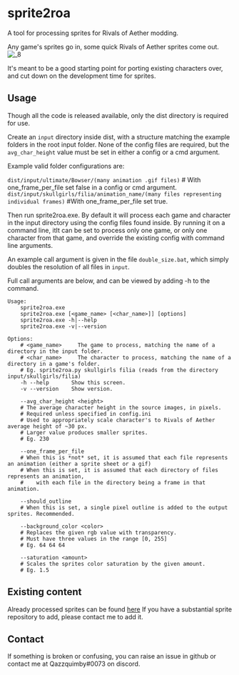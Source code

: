# sprite2roa
A tool for processing sprites for Rivals of Aether modding.

Any game's sprites go in, some quick Rivals of Aether sprites come out.
![_8](https://user-images.githubusercontent.com/12368310/71284520-c6844a80-2317-11ea-9ed0-8ad2998d1112.png)

It's meant to be a good starting point for porting existing characters over, and cut down on the development time for sprites.

## Usage
Though all the code is released available, only the dist directory is required for use.

Create an `input` directory inside dist, with a structure matching the example folders in the root input folder.
None of the config files are required, but the `avg_char_height` value must be set in either a config or a cmd argument.

Example valid folder configurations are:

`dist/input/ultimate/Bowser/(many animation .gif files)` # With one_frame_per_file set false in a config or cmd argument.
`dist/input/skullgirls/filia/animation_name/(many files representing individual frames)` #With one_frame_per_file set true.

Then run sprite2roa.exe. 
By default it will process each game and character in the input directory using the config files found inside.
By running it on a command line, itIt can be set to process only one game, or only one character from that game, and override the existing config with command line arguments.

An example call argument is given in the file `double_size.bat`, which simply doubles the resolution of all files in `input`.

Full call arguments are below, and can be viewed by adding -h to the command.
```
Usage:
    sprite2roa.exe
    sprite2roa.exe [<game_name> [<char_name>]] [options]
    sprite2roa.exe -h|--help
    sprite2roa.exe -v|--version

Options:
    # <game_name>     The game to process, matching the name of a directory in the input folder.
    # <char_name>     The character to process, matching the name of a directory in a game's folder.
    # Eg. sprite2roa.py skullgirls filia (reads from the directory input/skullgirls/filia)
    -h --help       Show this screen.
    -v --version    Show version.

    --avg_char_height <height>
    # The average character height in the source images, in pixels.
    # Required unless specified in config.ini
    # Used to appropriately scale character's to Rivals of Aether average height of ~30 px.
    # Larger value produces smaller sprites.
    # Eg. 230

    --one_frame_per_file
    # When this is *not* set, it is assumed that each file represents an animation (either a sprite sheet or a gif)
    # When this is set, it is assumed that each directory of files represents an animation,
    #    with each file in the directory being a frame in that animation.

    --should_outline
    # When this is set, a single pixel outline is added to the output sprites. Recommended.

    --background_color <color>
    # Replaces the given rgb value with transparency.
    # Must have three values in the range [0, 255]
    # Eg. 64 64 64

    --saturation <amount>
    # Scales the sprites color saturation by the given amount.
    # Eg. 1.5
```

## Existing content
Already processed sprites can be found [here](https://mega.nz/#F!px8w3KTQ!HvGsOg6-LB0HdkI1UomC_w)
If you have a substantial sprite repository to add, please contact me  to add it.

## Contact
If something is broken or confusing, you can raise an issue in github or contact me at Qazzquimby#0073 on discord.
